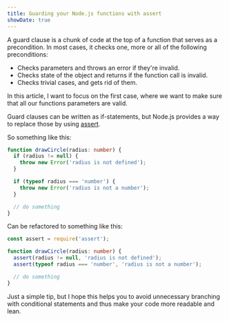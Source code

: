 ```yaml
---
title: Guarding your Node.js functions with assert
showDate: true
---
```


A guard clause is a chunk of code at the top of a function that serves as a precondition. In most cases, it checks one, more or all of the following preconditions:

- Checks parameters and throws an error if they're invalid.
- Checks state of the object and returns if the function call is invalid.
- Checks trivial cases, and gets rid of them.

In this article, I want to focus on the first case, where we want to make sure that all our functions parameters are valid.

Guard clauses can be written as if-statements, but Node.js provides a way to replace those by using [assert](https://nodejs.org/api/assert.html).

So something like this:

```typescript
function drawCircle(radius: number) {
  if (radius != null) {
    throw new Error('radius is not defined');
  }

  if (typeof radius === 'number') {
    throw new Error('radius is not a number');
  }

  // do something
}
```

Can be refactored to something like this:

```typescript
const assert = require('assert');

function drawCircle(radius: number) {
  assert(radius != null, 'radius is not defined');
  assert(typeof radius === 'number', 'radius is not a number');

  // do something
}
```

Just a simple tip, but I hope this helps you to avoid unnecessary branching with conditional statements and thus make your code more readable and lean.

